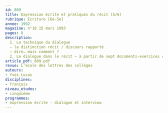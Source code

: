 ```yaml
---
id: 809
title: Expression écrite et pratiques du récit (5/6)
rubrique: Écriture [6e-5e]
annee: 1992
magazine: n°10 15 mars 1993
pages: 8
description: 
  1. La technique du dialogue
  – la distinction récit / discours rapporté
  – dire… mais comment ?
  2. Le dialogue dans le récit – à partir de sept documents-exercices corrigés et commentés
article_pdf: 809.pdf
revue: L’école des lettres des collèges
auteurs:
- Yves Lucas
disciplines:
- français
niveau_etudes:
- cinquième
programmes:
- expression écrite - dialogue et interview
---
```

